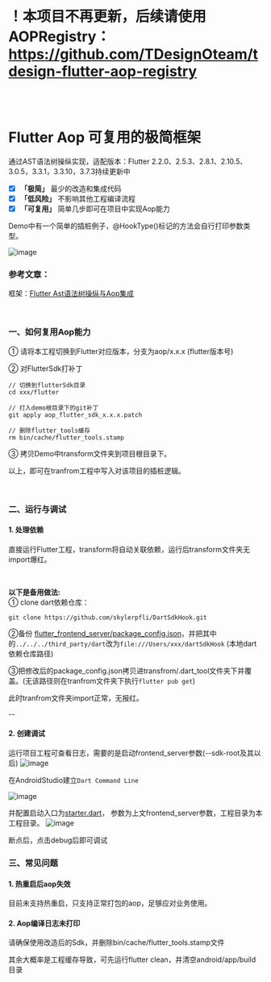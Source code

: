 
# ！本项目不再更新，后续请使用AOPRegistry：https://github.com/TDesignOteam/tdesign-flutter-aop-registry
<br/>
<br/>

# Flutter Aop 可复用的极简框架
通过AST语法树操纵实现，适配版本：Flutter 2.2.0、2.5.3、2.8.1、2.10.5、3.0.5，3.3.1，3.3.10，3.7.3持续更新中

- [x] **「极简」** 最少的改造和集成代码
- [x] **「低风险」** 不影响其他工程编译流程
- [x] **「可复用」** 简单几步即可在项目中实现Aop能力

Demo中有一个简单的插桩例子，@HookType()标记的方法会自行打印参数类型。

![image](https://user-images.githubusercontent.com/40731589/144044938-57425bf3-991d-4a22-9b29-467f7f09c89f.png)

### 参考文章：
框架：[Flutter Ast语法树操纵与Aop集成](https://juejin.cn/post/7036352267389239303)

<br/>

### 一、如何复用Aop能力
① 请将本工程切换到Flutter对应版本，分支为aop/x.x.x (flutter版本号)

② 对FlutterSdk打补丁
```
// 切换到flutterSdk目录
cd xxx/flutter

// 打入demo根目录下的git补丁
git apply aop_flutter_sdk_x.x.x.patch

// 删除flutter_tools缓存
rm bin/cache/flutter_tools.stamp 
```

③ 拷贝Demo中transform文件夹到项目根目录下。

以上，即可在tranfrom工程中写入对该项目的插桩逻辑。

<br/>

### 二、运行与调试
#### 1. 处理依赖

直接运行Flutter工程，transform将自动关联依赖，运行后transform文件夹无import爆红。

<br/>

**以下是备用做法:** <br/>
① clone dart依赖仓库：
```
git clone https://github.com/skylerpfli/DartSdkHook.git
```

②备份 [flutter_frontend_server/package_config.json](https://github.com/skylerpfli/flutter_aop_demo/blob/main/transform/lib/flutter_frontend_server/package_config.json)，并把其中的`../../../third_party/dart`改为`file:///Users/xxx/dartSdkHook` (本地dart依赖仓库路径)

③把修改后的package_config.json拷贝进transfrom/.dart_tool文件夹下并覆盖。(无该路径则在tranfrom文件夹下执行`flutter pub get`)

此时tranfrom文件夹import正常，无报红。

--
#### 2. 创建调试
运行项目工程可查看日志，需要的是启动frontend_server参数(--sdk-root及其以后)
![image](https://user-images.githubusercontent.com/40731589/144049862-c9a9eecd-51dc-4107-86ce-694368693264.png)

在AndroidStudio建立`Dart Command Line`

![image](https://user-images.githubusercontent.com/40731589/144050636-8b59c232-700c-4a02-9f83-34965a4fc8f5.png)

并配置启动入口为[starter.dart](https://github.com/skylerpfli/flutter_aop_demo/blob/main/transform/lib/flutter_frontend_server/starter.dart)， 参数为上文frontend_server参数，工程目录为本工程目录。
![image](https://user-images.githubusercontent.com/40731589/144051356-c92624ad-f236-4dce-a226-695c671d7f4d.png)

断点后，点击debug后即可调试

### 三、常见问题
#### 1. 热重启后aop失效
目前未支持热重启，只支持正常打包的aop，足够应对业务使用。

#### 2. Aop编译日志未打印
请确保使用改造后的Sdk，并删除bin/cache/flutter_tools.stamp文件

其余大概率是工程缓存导致，可先运行flutter clean，并清空android/app/build目录
